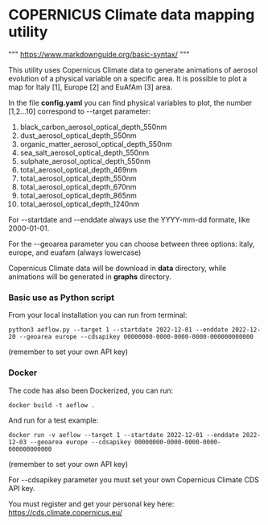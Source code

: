 # COPERNICUS Climate data mapping utility

"""
https://www.markdownguide.org/basic-syntax/
"""

This utility uses Copernicus Climate data to generate animations of aerosol evolution of a physical variable on a specific area.
It is possible to plot a map for Italy [1], Europe [2] and EuAfAm [3] area.

In the file __config.yaml__ you can find physical variables to plot, the number [1,2...10] correspond to --target parameter:

1. black_carbon_aerosol_optical_depth_550nm
2. dust_aerosol_optical_depth_550nm
3. organic_matter_aerosol_optical_depth_550nm
4. sea_salt_aerosol_optical_depth_550nm
5. sulphate_aerosol_optical_depth_550nm
6. total_aerosol_optical_depth_469nm
7. total_aerosol_optical_depth_550nm
8. total_aerosol_optical_depth_670nm
9. total_aerosol_optical_depth_865nm
10. total_aerosol_optical_depth_1240nm

For --startdate and --enddate always use the YYYY-mm-dd formate, like 2000-01-01.

For the --geoarea parameter you can choose between three options: italy, europe, and euafam (always lowercase)

Copernicus Climate data will be download in __data__ directory, while animations will be generated in __graphs__ directory.

### Basic use as Python script

From your local installation you can run from terminal:

`python3 aeflow.py --target 1 --startdate 2022-12-01 --enddate 2022-12-20 --geoarea europe --cdsapikey 00000000-0000-0000-0000-000000000000`

(remember to set your own API key)

### Docker

The code has also been Dockerized, you can run:

`docker build -t aeflow .`

And run for a test example:

`docker run -v aeflow --target 1 --startdate 2022-12-01 --enddate 2022-12-03 --geoarea europe --cdsapikey 00000000-0000-0000-0000-000000000000`

(remember to set your own API key)

For --cdsapikey parameter you must set your own Copernicus Climate CDS API key.

You must register and get your personal key here: https://cds.climate.copernicus.eu/

#